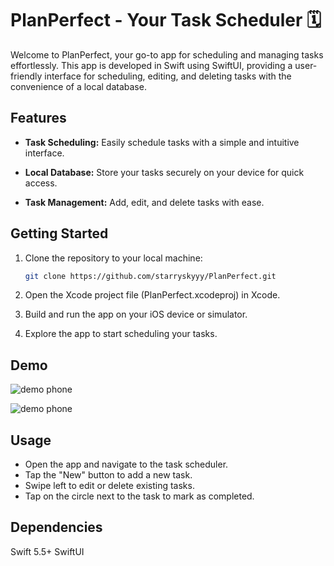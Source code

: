 # PlanPerfect - Your Task Scheduler 🗓️

Welcome to PlanPerfect, your go-to app for scheduling and managing tasks effortlessly. This app is developed in Swift using SwiftUI, providing a user-friendly interface for scheduling, editing, and deleting tasks with the convenience of a local database.

## Features

- **Task Scheduling:** Easily schedule tasks with a simple and intuitive interface.

- **Local Database:** Store your tasks securely on your device for quick access.

- **Task Management:** Add, edit, and delete tasks with ease.

## Getting Started

1. Clone the repository to your local machine:

   ```bash
   git clone https://github.com/starryskyyy/PlanPerfect.git
   ```
2. Open the Xcode project file (PlanPerfect.xcodeproj) in Xcode.

3. Build and run the app on your iOS device or simulator.

4. Explore the app to start scheduling your tasks.

## Demo

![demo phone](https://media1.giphy.com/media/v1.Y2lkPTc5MGI3NjExdTdic2I1b2ZvNjgxdjltY2ZicnplY3R1cTh5ZGl2anJhc2tyMnhzaCZlcD12MV9pbnRlcm5hbF9naWZfYnlfaWQmY3Q9Zw/IZGdzvlqNiDDko2ulC/giphy.gif)

![demo phone](https://media4.giphy.com/media/v1.Y2lkPTc5MGI3NjExdm4zZGJ4ajRzNW13dzg3dGczMmlqM3o2Y3V4N2p3bjd0azh6dWd3bSZlcD12MV9pbnRlcm5hbF9naWZfYnlfaWQmY3Q9Zw/QWKdb8e7BZ1RwWv1Dv/giphy.gif)

## Usage
- Open the app and navigate to the task scheduler.
- Tap the "New" button to add a new task.
- Swipe left to edit or delete existing tasks.
- Tap on the circle next to the task to mark as completed.

## Dependencies
Swift 5.5+
SwiftUI
